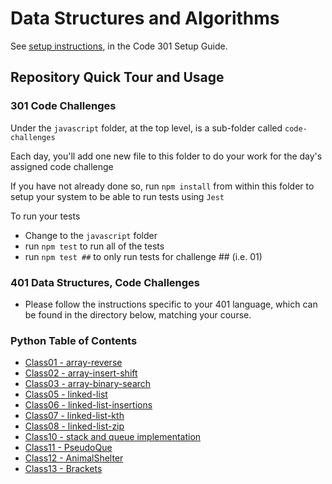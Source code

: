 # Data Structures and Algorithms

See [setup instructions](https://codefellows.github.io/setup-guide/code-301/3-code-challenges), in the Code 301 Setup Guide.

## Repository Quick Tour and Usage

### 301 Code Challenges

Under the `javascript` folder, at the top level, is a sub-folder called `code-challenges`

Each day, you'll add one new file to this folder to do your work for the day's assigned code challenge

If you have not already done so, run `npm install` from within this folder to setup your system to be able to run tests using `Jest`

To run your tests

- Change to the `javascript` folder
- run `npm test` to run all of the tests
- run `npm test ##` to only run tests for challenge ## (i.e. 01)

### 401 Data Structures, Code Challenges

- Please follow the instructions specific to your 401 language, which can be found in the directory below, matching your course.
### Python Table of Contents

- [Class01 - array-reverse](./python/code_challenges/array-reverse/README.md)
- [Class02 - array-insert-shift](./python/code_challenges/array-insert-shift/README.md)
- [Class03 - array-binary-search](./python/code_challenges/array-binary-search/README.md)
- [Class05 - linked-list](./python/code_challenges/linked_list/README.md)
- [Class06 - linked-list-insertions](./python/code_challenges/linked_list/insertions_README.md)
- [Class07 - linked-list-kth](./python/code_challenges/linked_list/kth_README.md)
- [Class08 - linked-list-zip](./python/code_challenges/linked_list/zip_README.md)
- [Class10 - stack and queue implementation](./python/code_challenges/stacks_and_queues/README.md)
- [Class11 - PseudoQue](./python/code_challenges/stacks_and_queues_pseudo/README.md)
- [Class12 - AnimalShelter](./python/code_challenges/stacks_and_queues_animal_shelter/README.md)
- [Class13 - Brackets](./python/code_challenges/stacks_and_queues_brackets/README.md)
